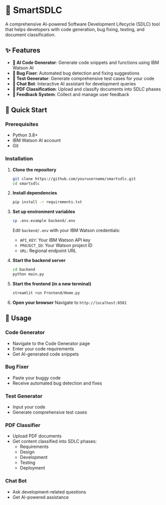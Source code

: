 # 🚀 SmartSDLC

A comprehensive AI-powered Software Development Lifecycle (SDLC) tool that helps developers with code generation, bug fixing, testing, and document classification.

## ✨ Features

- **🤖 AI Code Generator**: Generate code snippets and functions using IBM Watson AI
- **🐛 Bug Fixer**: Automated bug detection and fixing suggestions
- **🧪 Test Generator**: Generate comprehensive test cases for your code
- **💬 Chat Bot**: Interactive AI assistant for development queries
- **📄 PDF Classification**: Upload and classify documents into SDLC phases
- **📝 Feedback System**: Collect and manage user feedback




## 🚀 Quick Start

### Prerequisites

- Python 3.8+
- IBM Watson AI account
- Git

### Installation

1. **Clone the repository**
   ```bash
   git clone https://github.com/yourusername/smartsdlc.git
   cd smartsdlc
   ```

2. **Install dependencies**
   ```bash
   pip install -r requirements.txt
   ```

3. **Set up environment variables**
   ```bash
   cp .env.example backend/.env
   ```
   Edit `backend/.env` with your IBM Watson credentials:
   - `API_KEY`: Your IBM Watson API key
   - `PROJECT_ID`: Your Watson project ID
   - `URL`: Regional endpoint URL

4. **Start the backend server**
   ```bash
   cd backend
   python main.py
   ```

5. **Start the frontend (in a new terminal)**
   ```bash
   streamlit run Frontend/Home.py
   ```

6. **Open your browser**
   Navigate to `http://localhost:8501`


## 📖 Usage

### Code Generator
- Navigate to the Code Generator page
- Enter your code requirements
- Get AI-generated code snippets

### Bug Fixer
- Paste your buggy code
- Receive automated bug detection and fixes

### Test Generator
- Input your code
- Generate comprehensive test cases

### PDF Classifier
- Upload PDF documents
- Get content classified into SDLC phases:
  - Requirements
  - Design
  - Development
  - Testing
  - Deployment

### Chat Bot
- Ask development-related questions
- Get AI-powered assistance

